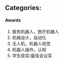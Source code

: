 ## Categories:

#### Awards 

1. 服务机器人，医疗机器人
2. 机械设计，自动化
3. 无人机，机器人视觉
4. 机器人操作，认知
5. 学生获奖/最佳会议奖

###   












